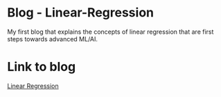 # Blog - Linear-Regression
My first blog that explains the concepts of linear regression that are first steps towards advanced ML/AI.

# Link to blog
<a href="https://htmlpreview.github.io/?https://raw.githubusercontent.com/aryanjain28/Blog---Linear-Regression/master/blog2.html">Linear Regression</a>

